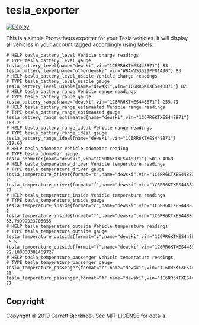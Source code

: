 # tesla_exporter

<a href="https://heroku.com/deploy?template=https://github.com/dewski/tesla_exporter">
  <img src="https://www.herokucdn.com/deploy/button.svg" alt="Deploy">
</a>

This is a simple Prometheus exporter for your Tesla vehicles. It will display all vehicles in your account tagged accordingly using labels:

```
# HELP tesla_battery_level Vehicle charge readings
# TYPE tesla_battery_level gauge
tesla_battery_level{name="dewski",vin="1C6RR6KTXES448871"} 83
tesla_battery_level{name="otherdewski",vin="WBAWV53529PF81490"} 83
# HELP tesla_battery_level_usable Vehicle charge readings
# TYPE tesla_battery_level_usable gauge
tesla_battery_level_usable{name="dewski",vin="1C6RR6KTXES448871"} 82
# HELP tesla_battery_range Vehicle range readings
# TYPE tesla_battery_range gauge
tesla_battery_range{name="dewski",vin="1C6RR6KTXES448871"} 255.71
# HELP tesla_battery_range_estimaated Vehicle range readings
# TYPE tesla_battery_range_estimaated gauge
tesla_battery_range_estimaated{name="dewski",vin="1C6RR6KTXES448871"} 168.21
# HELP tesla_battery_range_ideal Vehicle range readings
# TYPE tesla_battery_range_ideal gauge
tesla_battery_range_ideal{name="dewski",vin="1C6RR6KTXES448871"} 319.63
# HELP tesla_odometer Vehicle odometer reading
# TYPE tesla_odometer gauge
tesla_odometer{name="dewski",vin="1C6RR6KTXES448871"} 5019.4068
# HELP tesla_temperature_driver Vehicle temperature readings
# TYPE tesla_temperature_driver gauge
tesla_temperature_driver{format="c",name="dewski",vin="1C6RR6KTXES448871"} 25
tesla_temperature_driver{format="f",name="dewski",vin="1C6RR6KTXES448871"} 77
# HELP tesla_temperature_inside Vehicle temperature readings
# TYPE tesla_temperature_inside gauge
tesla_temperature_inside{format="c",name="dewski",vin="1C6RR6KTXES448871"} 1
tesla_temperature_inside{format="f",name="dewski",vin="1C6RR6KTXES448871"} 33.79999923706055
# HELP tesla_temperature_outside Vehicle temperature readings
# TYPE tesla_temperature_outside gauge
tesla_temperature_outside{format="c",name="dewski",vin="1C6RR6KTXES448871"} -5.5
tesla_temperature_outside{format="f",name="dewski",vin="1C6RR6KTXES448871"} 22.100000381469727
# HELP tesla_temperature_passenger Vehicle temperature readings
# TYPE tesla_temperature_passenger gauge
tesla_temperature_passenger{format="c",name="dewski",vin="1C6RR6KTXES448871"} 25
tesla_temperature_passenger{format="f",name="dewski",vin="1C6RR6KTXES448871"} 77
```

## Copyright

Copyright © 2019 Garrett Bjerkhoel. See [MIT-LICENSE](/dewski/tesla_exporter/blob/master/MIT-LICENSE) for details.
